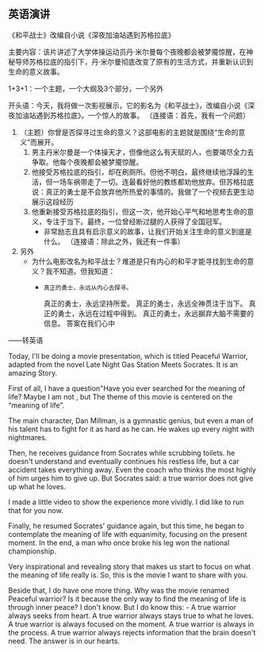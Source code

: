 ## 英语演讲

《和平战士》改编自小说《深夜加油站遇到苏格拉底》

主要内容：该片讲述了大学体操运动员丹·米尔曼每个夜晚都会被梦魇惊醒，在神秘导师苏格拉底的指引下，丹·米尔曼彻底改变了原有的生活方式，并重新认识到生命的意义故事。

1+3+1：一个主题，一个大纲及3个部分，一个另外

开头语：今天，我将做一次影视展示，它的影名为《和平战士》，改编自小说《深夜加油站遇到苏格拉底》。一个惊人的故事。
（连接语：首先，我有一个问题）
1. （主题）你曾是否探寻过生命的意义？这部电影的主题就是围绕“生命的意义”而展开。 
	1. 男主丹米尔曼是一个体操天才，但像他这么有天赋的人，也要竭尽全力去争取。他每个夜晚都会被梦魇惊醒。
	2. 他接受苏格拉底的指引，却在刷厕所。但他不明白，最终继续他浮躁的生活，但一场车祸带走了一切。连最看好他的教练都劝他放弃。但苏格拉底说：真正的勇士是不会放弃他所热爱的事情的。我做了一个视频去更生动展示这段经历
	3. 他重新接受苏格拉底的指引，但这一次，他开始心平气和地思考生命的意义，专注于当下。最终，一位曾经断过腿的人获得了全国冠军。
		- 非常励志且具有启示意义的故事，让我们开始关注生命的意义到底是什么。
（连接语：除此之外，我还有一件事）
1. 另外
	- 为什么电影改名为和平战士？难道是只有内心的和平才能寻找到生命的意义？我不知道。但我知道：
		-     真正的勇士，永远从内心去探寻。
			真正的勇士，永远坚持所爱。
			真正的勇士，永远全神贯注于当下。
			真正的勇士，永远在过程中得到。
			真正的勇士，永远摒弃大脑不需要的信息。
	答案在我们心中

——转英语


Today, I'll be doing a movie  presentation, which is titled Peaceful Warrior, adapted from the novel Late Night Gas Station Meets Socrates. It is an amazing Story.

First of all, I have a question"Have you ever searched for the meaning of life? Maybe I am not , but The theme of this movie is centered on the “meaning of life”. 

The main character, Dan Millman, is a gymnastic genius, but even a man of his talent has to fight for it as hard as he can. He wakes up every night with nightmares. 

 Then, he receives guidance from Socrates while scrubbing toilets. he doesn't understand and eventually continues his restless life, but a car accident takes everything away. Even the coach who thinks the most highly of him urges him to give up. But Socrates said: a true warrior does not give up what he loves.
 
 I made a little video to show the experience more vividly. I did like to run that for you now.
 
 Finally, he resumed Socrates' guidance again, but this time, he began to contemplate the meaning of life with equanimity, focusing on the present moment. In the end, a man who once broke his leg won the national championship.
 
 Very inspirational and revealing story that makes us start to focus on what the meaning of life really is. So, this is the movie I want to share with you.
 
 Beside that, I do have one more thing.
Why was the movie renamed Peaceful warrior? Is it because the only way to find the meaning of life is through inner peace? I don't know. But I do know this:
		-       A true warrior always seeks from heart.
			A true warrior always stays true to what he loves.
			A true warrior is always focused on the moment.
			A true warrior is always in the process.
			A true warrior always rejects information that the brain doesn't need.
The answer is in our hearts.
